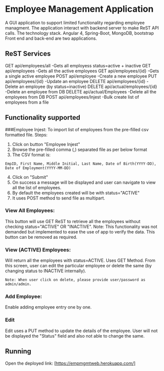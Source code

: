 # Employee Management Application
A GUI application to support limited functionality regarding employee managment. The application interact with backend server to make ReST API calls. 
The technology stack.
Angular 4, Spring-Boot, MongoDB, bootstrap
Front end and back-end are two applications.
## ReST Services
GET  api/employees/all             -Gets all employess status=active + inactive
GET  api/employees                 -Gets all the active employees
GET  api/employees/{id}            -Gets a single active employee
POST api/employee                  -Create a new employee
PUT  api/employees/{id}            -Update an employee
DELETE api/employees/{id}          -Delete an employee (by status=inactive)
DELETE api/actual/employees/{id}   -Delete an employee from DB
DELETE api/actual/Employees        -Delete all the employees from DB
POST api/employees/Injest          -Bulk create list of employees from a file

## Functionality supported
###Employee Injest: 
To import list of employees from the pre-filled csv formatted file. 
Steps:
 1. Click on button "Employee Injest"
 2. Browse the pre-filled comma (,) separated file as per below format
 3. The CSV format is: 
```
EmpID, First Name, Middle Initial, Last Name, Date of Birth(YYYY-DD), Date of Employment(YYYY-MM-DD)
```
 4. Click on "Submit"
 5. On success a message will be displayed and user can navigate to view all the list of employees.
 6. By default the employees created will be with status="ACTIVE"
 7. It uses POST method to send file as multipart.

### View All Employees: 
This button will use GET ReST to retrieve all the employees without checking status="ACTIVE" OR "INACTIVE". 
Note: This functionality was not demanded but implemented to ease the use of app to verify the data. This button can be removed as required.

### View (ACTIVE) Employees:
Will return all the employees with status=ACTIVE. Uses GET Method.
From this screen, user can edit the particular employee or delete the same (by changing status to INACTIVE internally).
```
Note: When user click on delete, please provide user/password as admin/admin.
```
### Add Employee:
Enable adding employee entry one by one. 

### Edit
Edit uses a PUT method to update the details of the employee. User will not be displayed the "Status" field and also not able to change the same.
## Running
Open the deployed link: [https://empmgmtweb.herokuapp.com/]



